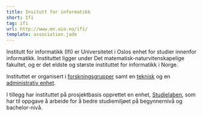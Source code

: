 ```yaml
---
title: Insitutt for informatikk
short: Ifi
tag: ifi
url: http://www.mn.uio.no/ifi/
template: association.jade
---
```


Institutt for informatikk (Ifi) er Universitetet i Oslos enhet for studier innenfor informatikk. Instituttet ligger under Det matematisk-naturvitenskapelige fakultet, og er det eldste og største instituttet for informatikk i Norge.

Instituttet er organisert i [forskningsgrupper](http://www.mn.uio.no/ifi/forskning/grupper/) samt en [teknisk](http://www.mn.uio.no/ifi/om/organisasjon/it/) og en [administrativ enhet](http://www.mn.uio.no/ifi/om/organisasjon/adm/).

I tillegg har instituttet på prosjektbasis opprettet en enhet, [Studielaben](http://www.mn.uio.no/ifi/studier/ressurser/studielaben/index.html), som har til oppgave å arbeide for å bedre studiemiljøet på begynnernivå og bachelor-nivå.
